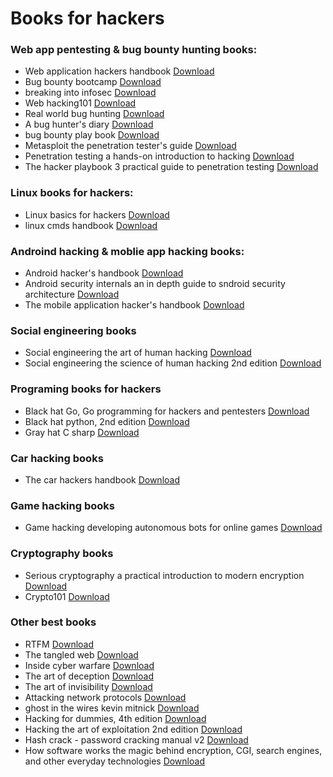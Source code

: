 # Books for hackers

<h3>Web app pentesting & bug bounty hunting books:</h3>

 <ul>
 
  <li>Web application hackers handbook <a href="">Download</a> </li>
  <li>Bug bounty bootcamp <a href="">Download</a> </li>
  <li>breaking into infosec <a href="">Download</a> </li>
  <li>Web hacking101 <a href="">Download</a> </li>
  <li>Real world bug hunting <a href="">Download</a> </li>
  <li>A bug hunter's diary <a href="">Download</a> </li>
  <li>bug bounty play book <a href="">Download</a> </li>
  <li>Metasploit the penetration tester's guide <a href="">Download</a> </li>
  <li>Penetration testing a hands-on introduction to hacking <a href="">Download</a> </li>
  <li>The hacker playbook 3 practical guide to penetration testing <a href="">Download</a> </li>

  
 </ul>
 
 <h3>Linux books for hackers:</h3>
 
 <ul>
 
  <li>Linux basics for hackers <a href="">Download</a> </li>
  <li>linux cmds handbook <a href="">Download</a> </li>
 
 </ul>
 
 
 <h3>Androind hacking & moblie app hacking books:</h3>
 
 <ul>
 
  <li>Android hacker's handbook <a href="">Download</a> </li>
  <li>Android security internals an in depth guide to sndroid security architecture  <a href="">Download</a> </li>
  <li>The mobile application hacker's handbook <a href="">Download</a> </li>
  
 
 </ul>
 
 
 <h3>Social engineering books</h3>
 
 <ul>
 
  <li>Social engineering the art of human hacking <a href="">Download</a> </li>
  <li>Social engineering the science of human hacking 2nd edition <a href="">Download</a> </li>
  
 
 </ul>
 
 
 <h3>Programing books for hackers</h3>
 
 <ul>
 
  <li>Black hat Go, Go programming for hackers and pentesters <a href="">Download</a> </li>
  <li>Black hat python, 2nd edition <a href="">Download</a> </li>
  <li>Gray hat C sharp <a href="">Download</a> </li>
 
 </ul>
 
 

 <h3>Car hacking books</h3>
 
 <ul>
  <li>The car hackers handbook <a href="">Download</a> </li>
 </ul>
 
 
 <h3>Game hacking books</h3>
 
 <ul>
 
  <li>Game hacking developing autonomous bots for online games <a href="">Download</a> </li>
  
 </ul>
 
 
 <h3>Cryptography books</h3>
 
 <ul>
 
  <li>Serious cryptography a practical introduction to modern encryption <a href="">Download</a> </li>
  <li>Crypto101 <a href="">Download</a> </li>
 
 </ul>
 
 
 <h3>Other best books  </h3>
 
 <ul>
 
  <li>RTFM <a href="">Download</a> </li>
  <li>The tangled web <a href="">Download</a> </li>
  <li>Inside cyber warfare <a href="">Download</a> </li>
  <li>The art of deception <a href="">Download</a> </li>
  <li>The art of invisibility <a href="">Download</a> </li>
  <li>Attacking network protocols <a href="">Download</a> </li>
  <li>ghost in the wires kevin mitnick <a href="">Download</a> </li>
  <li>Hacking for dummies, 4th edition <a href="">Download</a> </li>
  <li>Hacking the art of exploitation 2nd edition <a href="">Download</a> </li>
  <li>Hash crack - password cracking manual v2 <a href="">Download</a> </li>
  <li>How software works the magic behind encryption, CGI, search engines, and other everyday technologies  <a href="">Download</a> </li>
 
 
 </ul>



 
 
 
 
 
 <!--
  
   <h3>tittle </h3>
 
 <ul>
 
  <li>Book <a href="">Download</a> </li>
  <li>Book <a href="">Download</a> </li>
  <li>Book <a href="">Download</a> </li>
  <li>Book <a href="">Download</a> </li>
  <li>Book <a href="">Download</a> </li>
  <li>Book <a href="">Download</a> </li>
  <li>Book <a href="">Download</a> </li>
  <li>Book <a href="">Download</a> </li>
  <li>Book <a href="">Download</a> </li>
 
 </ul>
  
 -->
 
 
